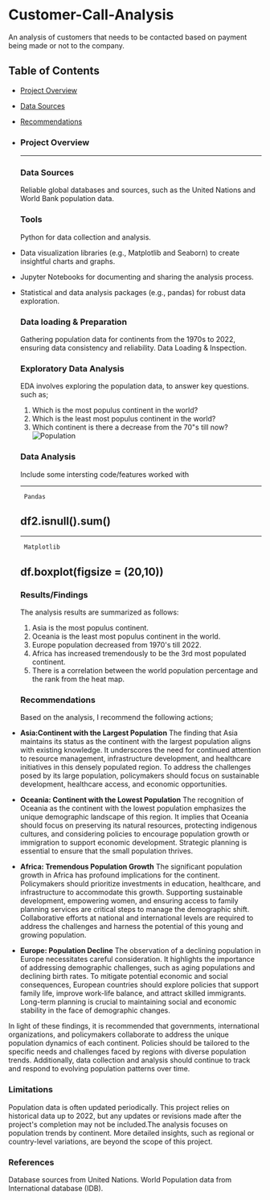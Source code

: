 # Customer-Call-Analysis
An analysis of customers that needs to be contacted based on payment being made or not to the company.


## Table of Contents
- [Project Overview](#project-overview)
- [Data Sources](#data-sources)
- [Recommendations](#recommendations)

- ### Project Overview
  ---

  
  ### Data Sources
  
  Reliable global databases and sources, such as the United Nations and World Bank population data.

  ### Tools
  
  Python for data collection and analysis.
- Data visualization libraries (e.g., Matplotlib and Seaborn) to create insightful charts and graphs.
- Jupyter Notebooks for documenting and sharing the analysis process.
- Statistical and data analysis packages (e.g., pandas) for robust data exploration.

  ### Data loading & Preparation
  
  Gathering population data for continents from the 1970s to 2022, ensuring data consistency and reliability.
  Data Loading & Inspection.

  ### Exploratory Data Analysis
  
  EDA involves exploring the population data, to answer key questions. such as;
  1. Which is the most populus continent in the world?
  2. Which is the least most populus continent in the world?
  3. Which continent is there a decrease from the 70"s till now?
     ![Population](https://github.com/Echecorneliusjr001/Exploratory-World-Population-analysis/assets/149030759/fd45fc46-220e-4a73-a7da-aaeef0726989)

  ### Data Analysis
  
  Include some intersting code/features worked with
  
  ---
       Pandas
  df2.isnull().sum()
  ---
  
  ---
       Matplotlib
  df.boxplot(figsize = (20,10))
  ---

  ### Results/Findings
  
  The analysis results are summarized as follows:
    1. Asia is the most populus continent.
    2. Oceania is the least most populus continent in the world.
    3. Europe population decreased from 1970's till 2022.
    4. Africa has increased tremendously to be the 3rd most populated continent.
    5. There is a correlation between the world population percentage and the rank from the heat map.
 
  ### Recommendations
   Based on the analysis, I recommend the following actions;
  
- **Asia:Continent with the Largest Population**
 The finding that Asia maintains its status as the continent with the largest population aligns with existing knowledge. It underscores the need for continued attention to 
 resource management, infrastructure development, and healthcare initiatives in this densely populated region. To address the challenges posed by its large population, 
 policymakers should focus on sustainable development, healthcare access, and economic opportunities.

- **Oceania: Continent with the Lowest Population**
 The recognition of Oceania as the continent with the lowest population emphasizes the unique demographic landscape of this region. It implies that Oceania should focus on 
 preserving its natural resources, protecting indigenous cultures, and considering policies to encourage population growth or immigration to support economic development. 
 Strategic planning is essential to ensure that the small population thrives.

- **Africa: Tremendous Population Growth**
 The significant population growth in Africa has profound implications for the continent. Policymakers should prioritize investments in education, healthcare, and 
 infrastructure to accommodate this growth. Supporting sustainable development, empowering women, and ensuring access to family planning services are critical steps to 
 manage the demographic shift. Collaborative efforts at national and international levels are required to address the challenges and harness the potential of this young and 
 growing population.
 
- **Europe: Population Decline**
 The observation of a declining population in Europe necessitates careful consideration. It highlights the importance of addressing demographic challenges, such as aging 
 populations and declining birth rates. To mitigate potential economic and social consequences, European countries should explore policies that support family life, improve 
 work-life balance, and attract skilled immigrants. Long-term planning is crucial to maintaining social and economic stability in the face of demographic changes.

In light of these findings, it is recommended that governments, international organizations, and policymakers collaborate to address the unique population dynamics of each continent. Policies should be tailored to the specific needs and challenges faced by regions with diverse population trends. Additionally, data collection and analysis should continue to track and respond to evolving population patterns over time.

### Limitations
Population data is often updated periodically. This project relies on historical data up to 2022, but any updates or revisions made after the project's completion may not be included.The analysis focuses on population trends by continent. More detailed insights, such as regional or country-level variations, are beyond the scope of this project.


### References
 Database sources from United Nations.
 World Population data from International database (IDB).
